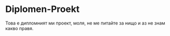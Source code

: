 # Diplomen-Proekt
Това е дипломният ми проект, моля, не ме питайте за нищо и аз не знам какво правя.
